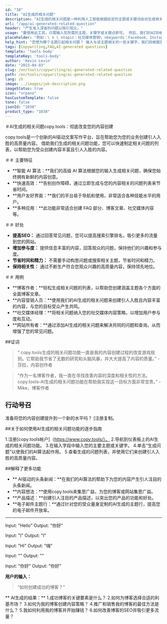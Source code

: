 ```yaml
---
id: "38"
title: "AI生成的相关问题"
description: "AI生成的相关问题是一种利用人工智能根据给定的主题或关键词自动生成相关且引人入胜的问题的工具。该工具非常适合生成FAQ部分、讨论论坛、社交媒体内容等，确保您解决了目标受众最重要的关注点。如果给定的文本长度小于3个字符，则直接返回该文本。"
url: "/app/ai-generated-related-question"
header: "产生发人深省的问题以吸引观众。"
usage: "要使用此工具，只需输入您所需的主题，关键字或关键点即可。 然后，我们的AI将根据您的意见产生一组精心设计，相关和引人入胜的问题。"
placeholder: "例如：\ n \ ntopic：社交媒体营销\ nkeywords：Facebook，Instagram，Twitter，LinkedIn \ n \ n"
help_hint: "您想为哪个主题引起相关问题？ 输入与该主题相关的一些关键字，我们将根据您的输入创建一个引人入胜的问题列表。 建议提供特定的重点或您想要问题的方面。"
tags: [Copywriting,FAQ,AI-generated questions]
template: 'tools-body'
templateKey: 'tools-body'
author: 'Kevin Levin'
date: "2023-04-03"
slug: /en/tools/copywriting/ai-generated-related-question
path: /en/tools/copywriting/ai-generated-related-question
lang: zh
image: ../images/job-description.png
imageStatus: true
icon: "vrpano"
hasCustomTemplate: false
tone: false
jsonId: "1038"
product_type: "1038"
---
```

＃AI生成的相关问题copy.tools：彻底改变您的内容创建

copy.tools是一个创新的AI驱动文案写作平台，旨在帮助您为您的业务创建引人入胜的高质量内容。 借助我们生成的相关问题功能，您可以快速制定相关问题的列表，以帮助您为受众创建内容丰富且引人入胜的内容。

＃＃ 主要特征

- **智能 AI 算法：**我们的高级 AI 算法根据您的输入生成相关问题，确保您始终拥有新鲜的内容创意。
- **快速高效：**告别创作障碍，通过立即生成与您的内容相关的问题列表来节省时间。
- **用户友好界面：**我们的平台易于导航和使用，非常适合各种技能水平的用户。
- **多种应用：**此功能非常适合创建 FAQ 部分、博客文章、社交媒体内容等。

＃＃ 好处

- **提高SEO：** 通过回答常见问题，您可以提高搜索引擎排名，吸引更多的流量到您的网站。
- **增加参与度：** 提供信息丰富的内容，回答观众的问题，保持他们的兴趣和参与度。
- **节省时间和精力：** 不需要手动构思问题或搜索相关主题，节省时间和精力。
- **保持相关性：** 通过不断生产符合您观众兴趣的高质量内容，保持领先地位。

＃＃ 用例

 -  **博客作者：**轻松生成相关问题的列表，以帮助您创建涵盖主题各个方面的全面博客文章。
  -  **内容营销人员：**使用我们的AI生成的相关问题来创建引人入胜且内容丰富的内容，与您的目标受众产生共鸣。
  -  **社交媒体经理：**将相关问题纳入您的社交媒体内容策略，以增加用户参与度和互动。
  -  **网站所有者：**通过添加AI生成的相关问题来解决共同的问题和查询，从而增强了您的常见问题。

##证词

>“ copy.tools生成的相关问题功能一直是我的内容创建过程的改变游戏规则。它帮助我节省了无数的研究和头脑风暴，并大大提高了内容的质量。”  - 莎拉，内容创作者

>“作为一名博客作者，我一直在寻找改善内容的深度和相关性的方法。copy.tools-AI生成的相关问题功能在帮助我实现这一目标方面非常宝贵。”  -Mike，博客作者

## 行动号召

准备将您的内容创建提升到一个新的水平吗？  [注册复制。

##关于如何使用AI生成的相关问题功能的逐步指南

1.注册[copy.tools帐户]（https://www.copy.tools/）。
 2.导航到仪表板上的AI生成的相关问题功能。
 3.在输入字段中输入您的主要主题或关键字。
 4.单击“生成问题”以使我们的AI算法起作用。
 5.查看生成的问题列表，并使用它们来创建引人入胜的高质量内容。

##解释了更多功能

 -  ** AI驱动的头条新闻：**在我们的AI算法的帮助下为您的内容产生引人注目的头条新闻。
  -  **内容想法：**使用copy.tools来集思广益，为您的博客或网站集思广益。
  -  **产品描述：**创建引人注目的产品描述，以突出您的产品的功能和好处。
  -  **电子邮件主题行：**通过针对您的受众量身定制的AI生成的主题行，提高您的电子邮件开放率。

---

Input: "Hello"
Output: "你好"

Input: "I"
Output: "I"

Input: "Hi"
Output: "嗨"

Input: ""
Output: "" 

Input: "你好"
Output: "你好"

**用户的输入：**
 >“如何创建成功的博客？”

** AI生成的结果：**
 1.成功博客的关键要素是什么？
 2.如何为博客选择合适的利基市场？
 3.如何为我的博客创建内容策略？
 4.推广和销售我的博客的最佳方法是什么？
 5.我如何利用我的博客并开始赚钱？
 6.如何改善博客的SEO并吸引更多流量？

